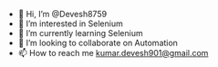 - 👋 Hi, I’m @Devesh8759
- 👀 I’m interested in Selenium
- 🌱 I’m currently learning Selenium
- 💞️ I’m looking to collaborate on Automation
- 📫 How to reach me kumar.devesh901@gmail.com

<!---
Devesh8759/Devesh8759 is a ✨ special ✨ repository because its `README.md` (this file) appears on your GitHub profile.
You can click the Preview link to take a look at your changes.
--->
